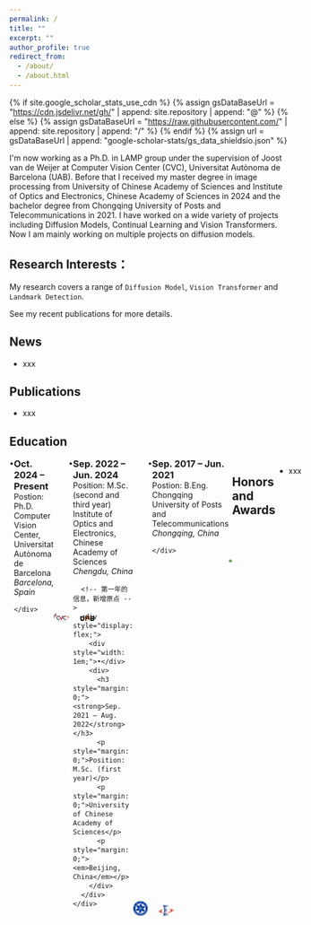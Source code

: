 ```yaml
---
permalink: /
title: ""
excerpt: ""
author_profile: true
redirect_from: 
  - /about/
  - /about.html
---
```


{% if site.google_scholar_stats_use_cdn %}
{% assign gsDataBaseUrl = "https://cdn.jsdelivr.net/gh/" | append: site.repository | append: "@" %}
{% else %}
{% assign gsDataBaseUrl = "https://raw.githubusercontent.com/" | append: site.repository | append: "/" %}
{% endif %}
{% assign url = gsDataBaseUrl | append: "google-scholar-stats/gs_data_shieldsio.json" %}

<span class='anchor' id='about-me'></span>

I'm now working as a Ph.D. in LAMP group under the supervision of Joost van de Weijer at Computer Vision Center (CVC), Universitat Autònoma de Barcelona (UAB). Before that I received my master degree in image processing from University of Chinese Academy of Sciences and Institute of Optics and Electronics, Chinese Academy of Sciences in 2024 and the bachelor degree from Chongqing University of Posts and Telecommunications in 2021. I have worked on a wide variety of projects including Diffusion Models, Continual Learning and Vision Transformers. Now I am mainly working on multiple projects on diffusion models.
 <a href='https://scholar.google.es/citations?user=6CsB8k0AAAAJ&hl=en'></a>

## Research Interests：

My research covers a range of `Diffusion Model`, `Vision Transformer` and `Landmark Detection`. 

See my recent publications for more details.


<span class='anchor' id='-news'></span>

## News

+ xxx




<span class='anchor' id='-pub'></span>
## Publications 

+ xxx


<span class='anchor' id='-education'></span>
## Education

<!-- Ph.D. -->
<div style="display: flex; justify-content: space-between; align-items: flex-start; margin-bottom: 30px;">
  <!-- 左侧内容区域 -->
  <div style="display: flex;">
    <!-- 原点 -->
    <div style="width: 1em;">•</div>
    <!-- 文本主体 -->
    <div>
      <h3 style="margin: 0;"><strong>Oct. 2024 – Present</strong></h3>
      <p style="margin: 0;">Postion: Ph.D.</p>
      <p style="margin: 0;">Computer Vision Center, Universitat Autònoma de Barcelona</p>
      <p style="margin: 0;"><em>Barcelona, Spain</em></p>
      
    </div>
  </div>
  <!-- logo 横向排列，顶部对齐 -->
  <div style="display: flex; gap: 20px; align-items: flex-end;">
    <img src="/images/logo_cvc.png" alt="CVC Logo" width="100">
    <img src="/images/logo_uab.png" alt="UAB Logo" width="100">
  </div>
</div>


<!-- Master UCAS and IOE -->
<div style="display: flex; justify-content: space-between; align-items: flex-start; margin-bottom: 30px;">
  <!-- 左侧内容区域 -->
  <div style="display: flex;">
    <div style="width: 1em;">•</div>
    <div>
      <!-- 第二、三年 -->
      <h3 style="margin: 0;"><strong>Sep. 2022 – Jun. 2024</strong></h3>
      <p style="margin: 0;">Position: M.Sc. (second and third year)</p>
      <p style="margin: 0;">Institute of Optics and Electronics, Chinese Academy of Sciences</p>
      <p style="margin: 0;"><em>Chengdu, China</em></p>

      <!-- 第一年的信息，新增原点 -->
      <div style="display: flex;">
        <div style="width: 1em;">•</div>
        <div>
          <h3 style="margin: 0;"><strong>Sep. 2021 – Aug. 2022</strong></h3>
          <p style="margin: 0;">Position: M.Sc. (first year)</p>
          <p style="margin: 0;">University of Chinese Academy of Sciences</p>
          <p style="margin: 0;"><em>Beijing, China</em></p>
        </div>
      </div>
    </div>
  </div>
  <!-- logo 横向排列，底部对齐 -->
  <div style="display: flex; align-items: flex-end; gap: 20px;">
    <img src="/images/logo_cas.png" alt="CAS Logo" width="100">
    <img src="/images/logo_ioe.png" alt="IOE Logo" width="100">
  </div>
</div>

<!-- Bachelor -->
<div style="display: flex; justify-content: space-between; align-items: flex-start; margin-bottom: 30px;">
  <div style="display: flex;">
    <div style="width: 1em;">•</div>
    <div>
      <h3 style="margin: 0;"><strong>Sep. 2017 – Jun. 2021</strong></h3>
      <p style="margin: 0;">Postion: B.Eng.</p>
      <p style="margin: 0;">Chongqing University of Posts and Telecommunications</p>
      <p style="margin: 0;"><em>Chongqing, China</em></p>
      
    </div>
  </div>
  <!-- logo 横向排列，底部对齐 -->
  <div style="display: flex; gap: 20px; align-items: flex-end;">
    <img src="/images/logo_cqupt.png" alt="CQUPT Logo" width="100">
  </div>
</div>


<span class='anchor' id='-awards'></span>
## Honors and Awards

+ xxx



